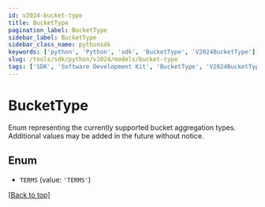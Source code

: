 ```yaml
---
id: v2024-bucket-type
title: BucketType
pagination_label: BucketType
sidebar_label: BucketType
sidebar_class_name: pythonsdk
keywords: ['python', 'Python', 'sdk', 'BucketType', 'V2024BucketType']
slug: /tools/sdk/python/v2024/models/bucket-type
tags: ['SDK', 'Software Development Kit', 'BucketType', 'V2024BucketType']
---
```


# BucketType

Enum representing the currently supported bucket aggregation types. Additional values may be added in the future without notice.

## Enum

- `TERMS` (value: `'TERMS'`)

[[Back to top]](#)
